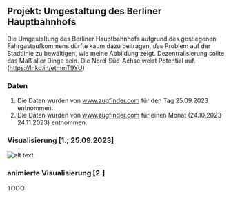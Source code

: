 ## Projekt: Umgestaltung des Berliner Hauptbahnhofs

Die Umgestaltung des Berliner Hauptbahnhofs aufgrund des gestiegenen Fahrgastaufkommens dürfte kaum dazu beitragen, das Problem auf der Stadtlinie zu bewältigen, wie meine Abbildung zeigt. Dezentralisierung sollte das Maß aller Dinge sein. Die Nord-Süd-Achse weist Potential auf.
(https://lnkd.in/etmmT9YU)

### Daten
1. Die Daten wurden von www.zugfinder.com für den Tag 25.09.2023 entnommen.
2. Die Daten wurden von www.zugfinder.com für einen Monat (24.10.2023-24.11.2023) entnommen.

### Visualisierung [1.; 25.09.2023]
![alt text](https://github.com/JeanneDuPre/db_delay_zugfinder/blob/main/abfertigungszeiten_berliner_bahnh%C3%B6fe_DB.png)

### animierte Visualisierung [2.]
TODO
